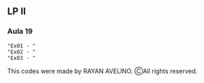 ## LP II ##

### Aula 19 ###

```
"Ex01 - "
"Ex02 - "
"Ex03 - "
```

This codes were made by RAYAN AVELINO. ⒸAll rights reserved.
